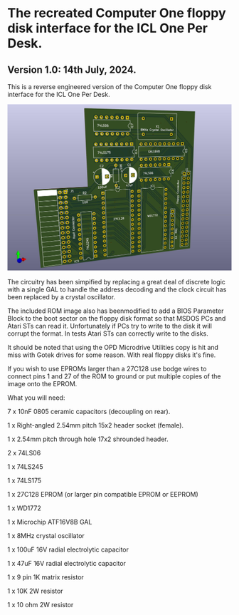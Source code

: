 # The recreated Computer One floppy disk interface for the ICL One Per Desk.
## Version 1.0: 14th July, 2024.

This is a reverse engineered version of the Computer One floppy disk interface for the ICL One Per Desk.

![Rendered image of circuit board](OPD-Computer-One-Disk-Interface.jpg)

The circuitry has been simpified by replacing a great deal of discrete logic with a single GAL to handle the address decoding and the clock circuit has been replaced by a crystal oscillator.

The included ROM image also has beenmodified to add a BIOS Parameter Block to the boot sector on the floppy disk format so that MSDOS PCs and Atari STs can read it. Unfortunately if PCs try to write to the disk it will corrupt the format. In tests Atari STs can correctly write to the disks.

It should be noted that using the OPD Microdrive Utilities copy is hit and miss with Gotek drives for some reason. With real floppy disks it's fine.

If you wish to use EPROMs larger than a 27C128 use bodge wires to connect pins 1 and 27 of the ROM to ground or put multiple copies of the image onto the EPROM.

What you will need:

7 x 10nF 0805 ceramic capacitors (decoupling on rear).

1 x Right-angled 2.54mm pitch 15x2 header socket (female).

1 x 2.54mm pitch through hole 17x2 shrounded header.

2 x 74LS06

1 x 74LS245

1 x 74LS175

1 x 27C128 EPROM (or larger pin compatible EPROM or EEPROM)

1 x WD1772

1 x Microchip ATF16V8B GAL

1 x 8MHz crystal oscillator

1 x 100uF 16V radial electrolytic capacitor

1 x 47uF 16V radial electrolytic capacitor

1 x 9 pin 1K matrix resistor

1 x 10K 2W resistor

1 x 10 ohm 2W resistor

